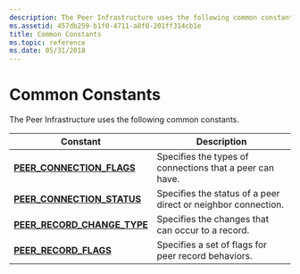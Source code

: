 ```yaml
---
description: The Peer Infrastructure uses the following common constants.ConstantDescriptionPEER\_CONNECTION\_FLAGSSpecifies the types of connections that a peer can have.PEER\_CONNECTION\_STATUSSpecifies the status of a peer direct or neighbor connection.PEER\_RECORD\_CHANGE\_TYPESpecifies the changes that can occur to a record.PEER\_RECORD\_FLAGSSpecifies a set of flags for peer record behaviors.
ms.assetid: 457db259-b1f0-4711-a8f0-201ff314cb1e
title: Common Constants
ms.topic: reference
ms.date: 05/31/2018
---
```


# Common Constants

The Peer Infrastructure uses the following common constants.



| Constant                                                      | Description                                                   |
|---------------------------------------------------------------|---------------------------------------------------------------|
| [**PEER\_CONNECTION\_FLAGS**](/windows/desktop/api/P2P/ne-p2p-peer_connection_flags)      | Specifies the types of connections that a peer can have.      |
| [**PEER\_CONNECTION\_STATUS**](/windows/desktop/api/P2P/ne-p2p-peer_connection_status)    | Specifies the status of a peer direct or neighbor connection. |
| [**PEER\_RECORD\_CHANGE\_TYPE**](/windows/desktop/api/P2P/ne-p2p-peer_record_change_type) | Specifies the changes that can occur to a record.             |
| [**PEER\_RECORD\_FLAGS**](/windows/desktop/api/P2P/ne-p2p-peer_record_flags)              | Specifies a set of flags for peer record behaviors.           |



 

 

 



